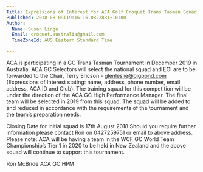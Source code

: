 ```yaml
---
Title: Expressions of Interest for ACA Golf Croquet Trans Tasman Squad 2019
Published: 2018-08-09T19:16:16.0822881+10:00
Author:
  Name: Susan Linge
  Email: croquet.australia@gmail.com
  TimeZoneId: AUS Eastern Standard Time

---
```

ACA is participating in a GC Trans Tasman Tournament in December 2019 in Australia.  ACA GC Selectors will select the national squad and EOI are to be forwarded to the Chair, Terry Ericson - glenleslie@bigpond.com (Expressions of Interest stating: name, address, phone number, email address, ACA ID and Club). The training squad for this competition will be under the direction of the ACA GC High Performance Manager.  The final team will be selected in 2019 from this squad. The squad will be added to and reduced in accordance with the requirements of the tournament and the team’s preparation needs.

Closing Date for initial squad is 17th August 2018
Should you require further information please contact Ron on 0427259751 or email to above address.
Please note:  ACA will be having a team in the WCF GC World Team Championship’s Tier 1 in 2020 to be held in New Zealand and the above squad will continue to support this tournament.

Ron McBride
ACA GC HPM